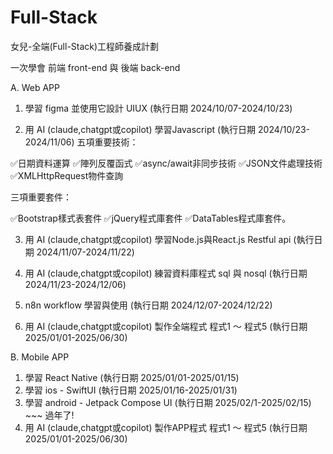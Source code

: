 # Full-Stack
女兒-全端(Full-Stack)工程師養成計劃

一次學會 前端 front-end 與 後端 back-end

A. Web APP

1. 學習 figma 並使用它設計 UIUX (執行日期 2024/10/07-2024/10/23)

2. 用 AI (claude,chatgpt或copilot) 學習Javascript (執行日期 2024/10/23-2024/11/06)
五項重要技術：

✅日期資料運算
✅陣列反覆函式
✅async/await非同步技術
✅JSON文件處理技術
✅XMLHttpRequest物件查詢


三項重要套件：

✅Bootstrap樣式表套件
✅jQuery程式庫套件
✅DataTables程式庫套件。

3. 用 AI (claude,chatgpt或copilot) 學習Node.js與React.js Restful api (執行日期 2024/11/07-2024/11/22)

4. 用 AI (claude,chatgpt或copilot) 練習資料庫程式 sql 與 nosql (執行日期 2024/11/23-2024/12/06)

5. n8n workflow 學習與使用 (執行日期 2024/12/07-2024/12/22)

6. 用 AI (claude,chatgpt或copilot) 製作全端程式 程式1 ～ 程式5 (執行日期 2025/01/01-2025/06/30)
   
B. Mobile APP
1. 學習 React Native (執行日期 2025/01/01-2025/01/15)
2. 學習 ios - SwiftUI (執行日期 2025/01/16-2025/01/31)
3. 學習 android - Jetpack Compose UI (執行日期 2025/02/1-2025/02/15) ~~~ 過年了!
4. 用 AI (claude,chatgpt或copilot) 製作APP程式 程式1 ～ 程式5 (執行日期 2025/01/01-2025/06/30)

